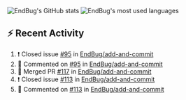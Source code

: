 ![EndBug's GitHub stats](https://github-readme-stats.vercel.app/api?username=endbug&show_icons=true)
![EndBug's most used languages](https://github-readme-stats.vercel.app/api/top-langs/?username=endbug&layout=compact)

## ⚡ Recent Activity

<!--START_SECTION:activity-->
1. ❗️ Closed issue [#95](https://github.com//EndBug/add-and-commit/issues/95) in [EndBug/add-and-commit](https://github.com//EndBug/add-and-commit)
2. 💬 Commented on [#95](https://github.com//EndBug/add-and-commit/issues/95) in [EndBug/add-and-commit](https://github.com//EndBug/add-and-commit)
3. 🎉 Merged PR [#117](https://github.com//EndBug/add-and-commit/pull/117) in [EndBug/add-and-commit](https://github.com//EndBug/add-and-commit)
4. ❗️ Closed issue [#113](https://github.com//EndBug/add-and-commit/issues/113) in [EndBug/add-and-commit](https://github.com//EndBug/add-and-commit)
5. 💬 Commented on [#113](https://github.com//EndBug/add-and-commit/issues/113) in [EndBug/add-and-commit](https://github.com//EndBug/add-and-commit)
<!--END_SECTION:activity-->

